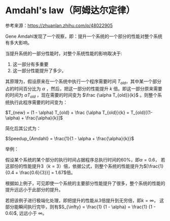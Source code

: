 # Amdahl's law（阿姆达尔定律）
参考来源：https://zhuanlan.zhihu.com/p/48022905

Gene Amdahl发现了一个观察，即：提升一个系统的一个部分的性能对整个系统有多大影响。

当提升系统的一部分性能时，对整个系统性能的影响取决于:
1. 这一部分有多重要 
2. 这一部分性能提升了多少。

其原理为，假设原来在一个系统中执行一个程序需要时间 $T_{old}$，其中某一个部分占的时间百分比为 $\alpha$ ，然后，把这一部分的性能提升 $k$ 倍。即这一部分原来需要的时间为 $\alpha T_{old}$ ，现在需要的时间变为 $\frac {\alpha T_{old}}{k}$ 。则整个系统执行此程序需要的时间变为：

$T_{new} = (1 - \alpha) T_{old} + \frac {\alpha T_{old}}{k} = T_{old}[(1-\alpha) + \frac{\alpha}{k}]$

简化后其公式为：

$Speedup_{Amdahl} = \frac{1}{1 - \alpha + \frac{\alpha}{k}}$

举例：

假设某个系统的某个部分的执行时间占据程序总执行时间的$60\%$，即$\alpha = 0.6$， 若这部份的性能提升$3$（$k=3$）倍，依据公式，则整个系统的性能提升为$[\frac{1}{0.4 + \frac{0.6}{3}}] = 1.67$倍。

根据如上例子，可见即使一个系统的主要部分性能提升了很多，整个系统的性能的提升远远小于此部分的提升。

若把该例子进行极端化处理，即把提升的性能从$3$倍提升到无穷倍，即$k = \infty$， 这部分能瞬间执行完毕，则有$S_{\infty} = \frac{1} {1 - \alpha} = \frac{1} {1 - 0.6}$, 远远小于 $\infty$。
